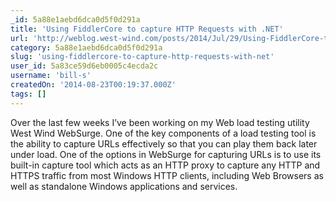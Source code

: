 ```yaml
---
_id: 5a88e1aebd6dca0d5f0d291a
title: 'Using FiddlerCore to capture HTTP Requests with .NET'
url: 'http://weblog.west-wind.com/posts/2014/Jul/29/Using-FiddlerCore-to-capture-HTTP-Requests-with-NET'
category: 5a88e1aebd6dca0d5f0d291a
slug: 'using-fiddlercore-to-capture-http-requests-with-net'
user_id: 5a83ce59d6eb0005c4ecda2c
username: 'bill-s'
createdOn: '2014-08-23T00:19:37.000Z'
tags: []
---
```


Over the last few weeks I’ve been working on my Web load testing utility West Wind WebSurge. One of the key components of a load testing tool is the ability to capture URLs effectively so that you can play them back later under load. One of the options in WebSurge for capturing URLs is to use its built-in capture tool which acts as an HTTP proxy to capture any HTTP and HTTPS traffic from most Windows HTTP clients, including Web Browsers as well as standalone Windows applications and services.
